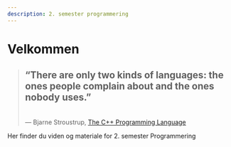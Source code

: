 ```yaml
---
description: 2. semester programmering
---
```


# Velkommen

> ## “There are only two kinds of languages: the ones people complain about and the ones nobody uses.”
>
> \
> ― Bjarne Stroustrup, [The C++ Programming Language](https://www.goodreads.com/work/quotes/108084)

Her finder du viden og materiale for 2. semester Programmering
